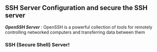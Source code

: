 ## SSH Server Configuration and secure the SSH server
 ***OpenSSH Server*** : OpenSSH is a powerful collection of tools for remotely controlling networked computers and transferring data between them 
### SSH (Secure Shell) Server!
